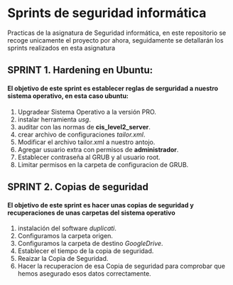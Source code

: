 # Sprints de seguridad informática

Practicas de la asignatura de Seguridad informática, en este repositorio se recoge unicamente el proyecto por ahora, seguidamente se detallarán los sprints realizados en esta asignatura

## SPRINT 1. Hardening en Ubuntu:
#### El objetivo de este sprint es establecer reglas de serguridad a nuestro sistema operativo, en esta caso ubuntu:
1. Upgradear Sistema Operativo a la versión PRO.
2. instalar herramienta *usg*.
3. auditar con las normas de **cis_level2_server**.
4. crear archivo de configuraciones *tailor.xml*.
5. Modificar el archivo tailor.xml a nuestro antojo.
6. Agregar usuario extra con permisos de **administrador**.
7. Establecer contraseña al GRUB y al usuario root.
8. Limitar permisos en la carpeta de configuracion de GRUB.

## SPRINT 2. Copias de seguridad
#### El objetivo de este sprint es hacer unas copias de seguridad y recuperaciones de unas carpetas del sistema operativo
1. instalación del software *duplicati*.
2. Configuramos la carpeta origen.
3. Configuramos la carpeta de destino *GoogleDrive*.
4. Establecer el tiempo de la copia de seguridad.
5. Reaizar la Copia de Seguridad.
6. Hacer la recuperacion de esa Copia de seguridad para comprobar que hemos asegurado esos datos correctamente.
